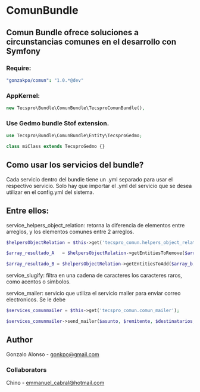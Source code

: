 # ComunBundle
## Comun Bundle ofrece soluciones a circunstancias comunes en el desarrollo con Symfony

### Require:
``` yaml
"gonzakpo/comun": "1.0.*@dev"
```
### AppKernel:
``` php
new Tecspro\Bundle\ComunBundle\TecsproComunBundle(),
```
### Use Gedmo bundle Stof extension.
``` php
use Tecspro\Bundle\ComunBundle\Entity\TecsproGedmo;

class miClass extends TecsproGedmo {}
```
## Como usar los servicios del bundle?

Cada servicio dentro del bundle tiene un .yml separado
para usar el respectivo servicio. Solo hay que importar
el .yml del servicio que se desea utilizar en el config.yml 
del sistema.

## Entre ellos:

service_helpers_object_relation: 
retorna la diferencia de elementos entre arreglos, y los elementos comunes entre 2 arreglos.
``` php
$helpersObjectRelation = $this->get('tecspro_comun.helpers_object_relation');

$array_resultado_A   = $helpersObjectRelation->getEntitiesToRemove($array_a, $array_b);

$array_resultado_B = $helpersObjectRelation->getEntitiesToAdd($array_b, $array_a);
```
service_slugify: 
filtra en una cadena de caracteres los caracteres raros, como acentos o simbolos.

service_mailer: 
servicio que utiliza el servicio mailer para enviar correo electronicos.
Se le debe 
``` php
$services_comunmailer = $this->get('tecspro_comun.comun_mailer');

$services_comunmailer->send_mailer($asunto, $remitente, $destinatarios, $mensaje);
```
## Author
Gonzalo Alonso - gonkpo@gmail.com
### Collaborators
Chino - emmanuel_cabral@hotmail.com
